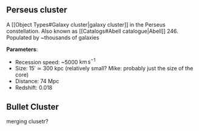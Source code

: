 ## Perseus cluster
A [[Object Types#Galaxy cluster|galaxy cluster]] in the Perseus constellation. Also known as [[Catalogs#Abell catalogue|Abell]] 246. Populated by ~thousands of galaxies

**Parameters**:
- Recession speed: ~5000 $\mathrm{km}\,\mathrm{s}^{-1}$ 
- Size: $15'$ $\simeq$ $300$ kpc (relatively small? Mike: probably just the size of the core)
- Distance: 74 Mpc 
- Redshift: 0.018


## Bullet Cluster
merging clusetr?
